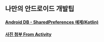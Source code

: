 ## 나만의 안드로이드 개발팁


#### [Android DB - SharedPreferences 예제(Kotlin)](https://github.com/JuhyeokLee97/Android-Study-By-Kotlin/blob/main/Android%20DB%20-%20SharedPreferences%20%EC%98%88%EC%A0%9C(Kotlin).md)

#### [사진 첨부 From Activity](https://github.com/JuhyeokLee97/Android-Study-By-Kotlin/blob/main/study/%EC%82%AC%EC%A7%84%20%EC%B2%A8%EB%B6%80%20From%20Activity.md)
